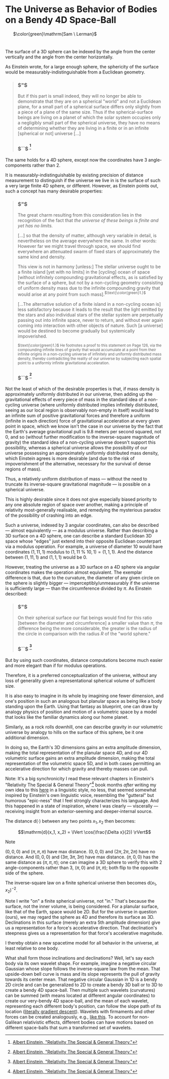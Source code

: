 # The Universe as Behavior of Bodies on a Bendy 4D Space-Ball

&ensp;&ensp;&ensp; $\color{green}\mathrm{Sam \ Lerman}$

#

The surface of a 3D sphere can be indexed by the angle from the center vertically and the angle from the center horizontally.

As Einstein wrote, for a large enough sphere, the sphericity of the surface would be measurably-indistinguishable from a Euclidean geometry.

> ### $"$
> But if this part is small indeed, they will no longer be able to demonstrate that they are on a spherical "world" and not a Euclidean plane, for a small part of a spherical surface differs only slightly from a piece of a plane of the same size. Thus if the spherical-surface beings are living on a planet of which the solar system occupies only a negligibly small part of the spherical universe, they have no means of determining whether they are living in a finite or in an infinite [spherical or not] universe [...]
> ### $``$ <sup>[^1]</sup>

The same holds for a 4D sphere, except now the coordinates have 3 angle-components rather than 2.

It is measurably-indistinguishable by existing precision of distance measurement to distinguish if the universe we live in is the surface of such a very large finite 4D sphere, or different. However, as Einstein points out, such a concept has many desirable properties:

> ### $"$
> The great charm resulting from this consideration lies in the recognition of the fact that *the universe of these beings is finite and yet has no limits.* 
>
> [...] so that the density of matter, although very variable in detail, is nevertheless on the average everywhere the same. In other words: However far we might travel through space, we should find everywhere an attenuated swarm of fixed stars of approximately the same kind and density.
> 
> This view is not in harmony [unless:] The stellar universe ought to be a finite island [yet with no limits] in the [cycling] ocean of space [without infinitely compounding gravitational effects, as is satisfied by the surface of a sphere, but not by a non-cycling geometry consisting of uniform density mass due to the infinite compounding gravity that would arise at any point from such mass].<sup>$\text{\color{green}1.}$</sup>
>
> [...The alternative solution of a finite island in a non-cycling ocean is] less satisfactory because it leads to the result that the light emitted by the stars and also individual stars of the stellar system are perpetually passing out into infinite space, never to return, and without ever again coming into interaction with other objects of nature. Such [a universe] would be destined to become gradually but systemically impoverished.
>
> <sub>$\text{\color{green}1.}$ He footnotes a proof to this statement on Page 126, via the compounding infinite lines of gravity that would accumulate at a point from their infinite origins in a non-cycling universe of infinitely and uniformly distributed mass density, thereby contradicting the reality of our universe by subjecting each spatial point to a uniformly infinite gravitational acceleration.</sub>
>
> ### $``$ <sup>[^1]</sup>

Not the least of which of the desirable properties is that, if mass density is approximately uniformly distributed in our universe, then adding up the gravitational effects of every piece of mass in the standard idea of a non-cycling universe (where uniformly distributed implies infinitely distributed, seeing as our local region is observably non-empty in itself) would lead to an infinite sum of positive gravitational forces and therefore a uniform (infinite in each direction) force of gravitational acceleration at every given point in space, which we know isn't the case in our universe by the fact that the Earth's average gravitational pull is 9.8 meters per second squared, not 0, and so (without further modification to the inverse-square magnitude of gravity) the standard idea of a non-cycling universe doesn't support this possibility, whereas a spherical universe allows the possibility of our universe possessing an approximately uniformly distributed mass density, which Einstein agrees is more desirable (and due to the risk of impoverishment of the alternative, necessary for the survival of dense regions of mass).

Thus, a relatively uniform distribution of mass — without the need to truncate its inverse-square gravitational magnitude — is possible on a spherical universe.

This is highly desirable since it does not give especially biased priority to any one absolute region of space over another, making a principle of relativity most-generally realisable, and remedying the mysterious paradox of the possibility of crashing into an edge.

Such a universe, indexed by 3 angular coordinates, can also be described — almost equivalently — as a modulus universe. Rather than describing a 3D surface on a 4D sphere, one can describe a standard Euclidean 3D space whose "edges" just extend into their opposite Euclidean counterpart via a modulus operation. For example, a universe of diameter $10$ would have coordinates $(1, 11, 1)$ modulus to $(1, 11$ % $10, 1) = (1, 1, 1)$. And the distance between $(1, 11, 1)$ and $(1, 1, 1)$ would be $0$.

However, treating the universe as a 3D surface on a 4D sphere via angular coordinates makes the operation almost equivalent. The exemplar difference is that, due to the curvature, the diameter of any given circle on the sphere is slightly bigger — imperceptibly/unmeasurably if the universe is sufficiently large — than the circumference divided by $\pi$. As Einstein described:

> ### $"$
> On their spherical surface our flat beings would find for this ratio [between the diameter and circumference] a smaller value than $\pi$, the difference being the more considerable, the greater is the radius of the circle in comparison with the radius $R$ of the "world sphere."
> ### $``$ <sup>[^1]</sup>

But by using such coordinates, distance computations become much easier and more elegant than if for modulus operations.

Therefore, it is a preferred conceptualization of the universe, without any loss of generality given a representational spherical volume of sufficient size.

It is also easy to imagine in its whole by imagining one fewer dimension, and one's position in such an analogous but planular space as being like a body standing upon the Earth. Using that fantasy as blueprint, one can draw by analogy physics of position and motion of a volumetric space by a model that looks like the familiar dynamics along our home planet.

Similarly, as a rock rolls downhill, one can describe gravity in our volumetric universe by analogy to hills on the surface of this sphere, be it one additional dimension.

In doing so, the Earth's 3D dimensions gains an extra amplitude dimension, making the total representation of the planular space 4D, and our 4D volumetric surface gains an extra amplitude dimension, making the total representation of the volumetric space 5D, and in both cases permitting an accelerative direction for which gravity and thereby masses can pull.

Note: It's a big synchronicity I read these relevant chapters in Einstein's "Relativity The Special & General Theory"[^1] book months *after* writing my own idea to this [here](https://github.com/animal-tree/Writing-stuff-2/blob/main/Theories/Colossal-Misery.md) in a linguistic style, no less, that seemed somewhat inspired by Einstein's own linguistic voice, resembling the "gutteral" but humorous "epic-ness" that I feel strongly characterizes his language. And this happened in a state of inspiration, where I was clearly — viscerally — receiving insight from an exterior-seeming and deeper-internal source.

The distance $\mathrm{d}(\cdot)$ between any two points $x_1, x_2$ then becomes:

$$\mathrm{d}(x_1, x_2) = \lVert \cos(\frac{\Delta x}{2}) \rVert$$

> [!NOTE]
> $(0, 0, 0)$ and $(\pi, \pi, \pi)$ have max distance. $(0, 0, 0)$ and $(2\pi, 2\pi, 2\pi)$ have no distance. And $(0, 0, 0)$ and $(3\pi, 3\pi, 3\pi)$ have max distance. $(\pi, 0, 0)$ has the same distance as $(\pi, \pi, \pi)$; one can imagine a 3D sphere to verify this with 2 angle-components rather than 3, $(\pi, 0)$ and $(\pi, \pi)$; both flip to the opposite side of the sphere.

The inverse-square law on a finite spherical universe then becomes $\mathrm{d}(x_1, x_2)^{-2}$.

Note I write "on" a finite spherical universe, not "in." That's because the surface, not the inner volume, is being considered. For a planular surface, like that of the Earth, space would be 2D. But for the universe in question (ours), we may regard the sphere as 4D and therefore its surface as 3D. Declinations in this surface (merely an extra 5th amplitude dimension) give us a representation for a force's accelerative direction. That declination's steepness gives us a representation for that force's accelerative magnitude.

I thereby obtain a new spacetime model for all behavior in the universe, at least relative to one body.

What shall form those inclinations and declinations? Well, let's say each body via its own wavelet shape. For example, imagine a negative circular Gaussian whose slope follows the inverse-square law from the mean. That upside-down bell curve is mass and its slope represents the pull of gravity towards its center mean. That negative circular Gaussian in 1D is a bendy 2D circle and can be generalized to 2D to create a bendy 3D ball or to 3D to create a bendy 4D space-ball. Then multiple such wavelets (curvatures) can be summed (with means located at different angular coordinates) to create our very-bendy 4D space-ball, and the mean of each wavelet, representing each different body's position, can follow the slope path of its location ([literally gradient descent](https://github.com/animal-tree/Writing-stuff-2/blob/main/Theories/Unified-Wave-Theory.md)). Wavelets with firmaments and other forces can be created analogously, e.g., [like this](https://github.com/animal-tree/Writing-stuff-2/blob/main/Theories/What-is-Light.md). To account for non-Galilean relativistic effects, different bodies can have motions based on different space-balls that sum a transformed set of wavelets.

[^1]: [Albert Einstein, "Relativity The Special & General Theory."](https://a.co/d/50TwgPd)
